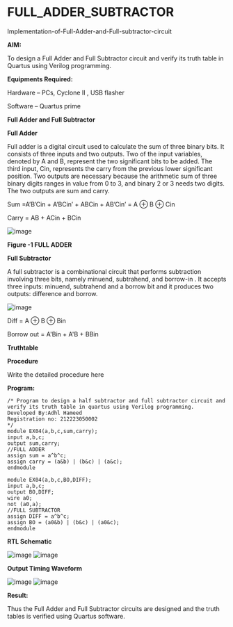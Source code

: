 # FULL_ADDER_SUBTRACTOR

Implementation-of-Full-Adder-and-Full-subtractor-circuit

**AIM:**

To design a Full Adder and Full Subtractor circuit and verify its truth table in Quartus using Verilog programming.

**Equipments Required:**

Hardware – PCs, Cyclone II , USB flasher

Software – Quartus prime

**Full Adder and Full Subtractor**

**Full Adder**

Full adder is a digital circuit used to calculate the sum of three binary bits. It consists of three inputs and two outputs. Two of the input variables, denoted by A and B, represent the two significant bits to be added. The third input, Cin, represents the carry from the previous lower significant position. Two outputs are necessary because the arithmetic sum of three binary digits ranges in value from 0 to 3, and binary 2 or 3 needs two digits. The two outputs are sum and carry.

Sum =A’B’Cin + A’BCin’ + ABCin + AB’Cin’ = A ⊕ B ⊕ Cin 

Carry = AB + ACin + BCin

![image](https://github.com/naavaneetha/FULL_ADDER_SUBTRACTOR/assets/154305477/0f30ba51-5ffb-4198-845f-18e054f675e7)

**Figure -1 FULL ADDER**

**Full Subtractor**

A full subtractor is a combinational circuit that performs subtraction involving three bits, namely minuend, subtrahend, and borrow-in . It accepts three inputs: minuend, subtrahend and a borrow bit and it produces two outputs: difference and borrow.

![image](https://github.com/naavaneetha/FULL_ADDER_SUBTRACTOR/assets/154305477/02b24f51-ab51-4304-9ad6-7b81ffc1ead5)

Diff = A ⊕ B ⊕ Bin 

Borrow out = A'Bin + A'B + BBin

**Truthtable**

**Procedure**

Write the detailed procedure here

**Program:**
```
/* Program to design a half subtractor and full subtractor circuit and verify its truth table in quartus using Verilog programming. 
Developed By:Adhl Hameed
Registration no: 212223050002
*/
module EX04(a,b,c,sum,carry);
input a,b,c;
output sum,carry;
//FULL ADDER
assign sum = a^b^c;
assign carry = (a&b) | (b&c) | (a&c);
endmodule

module EX04(a,b,c,BO,DIFF);
input a,b,c;
output BO,DIFF;
wire a0;
not (a0,a);
//FULL SUBTRACTOR
assign DIFF = a^b^c;
assign BO = (a0&b) | (b&c) | (a0&c);
endmodule
```
**RTL Schematic**

![image](https://github.com/adhlhameed/FULL_ADDER_SUBTRACTOR/assets/168260238/425afa74-081e-4ae2-93aa-b394ad8fe424)
![image](https://github.com/adhlhameed/FULL_ADDER_SUBTRACTOR/assets/168260238/209461b8-34b4-47d4-9d4b-82ea1d6f80dd)




**Output Timing Waveform**

![image](https://github.com/adhlhameed/FULL_ADDER_SUBTRACTOR/assets/168260238/f8bc39d0-7976-45b7-8cbe-ecfcc67a3b7c)
![image](https://github.com/adhlhameed/FULL_ADDER_SUBTRACTOR/assets/168260238/9e5e4535-22c7-4591-9d46-0e350d81f411)



**Result:**

Thus the Full Adder and Full Subtractor circuits are designed and the truth tables is verified using Quartus software.



